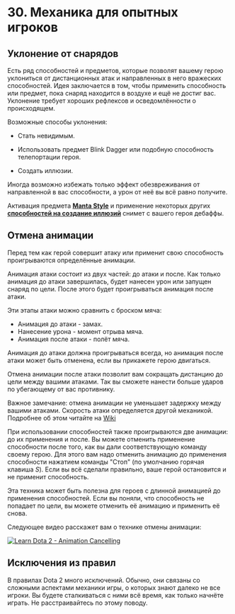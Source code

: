 # 30. Механика для опытных игроков

## Уклонение от снарядов

Есть ряд способностей и предметов, которые позволят вашему герою уклониться от дистанционных атак и направленных в него вражеских способностей. Идея заключается в том, чтобы применить способность или предмет, пока снаряд находится в воздухе и ещё не достиг вас. Уклонение требует хороших рефлексов и осведомлённости о происходящем.

Возможные способы уклонения:

* Стать невидимым.

* Использовать предмет Blink Dagger или подобную способность телепортации героя.

* Создать иллюзии.

Иногда возможно избежать только эффект обезвреживания от направленной в вас способности, а урон от неё вы всё равно получите.

Активация предмета [**Manta Style**](https://dota2-ru.gamepedia.com/Manta_Style) и применение некоторых других [**способностей на создание иллюзий**](https://dota2-ru.gamepedia.com/%D0%98%D0%BB%D0%BB%D1%8E%D0%B7%D0%B8%D0%B8) снимет с вашего героя дебаффы.

## Отмена анимации

Перед тем как герой совершит атаку или применит свою способность проигрываются определённые анимации. 

Анимация атаки состоит из двух частей: до атаки и после. Как только анимация до атаки завершилась, будет нанесен урон или запущен снаряд по цели. После этого будет проигрываться анимация после атаки. 

Эти этапы атаки можно сравнить с броском мяча:

* Анимация до атаки - замах.
* Нанесение урона - момент отрыва мяча.
* Анимация после атаки - полёт мяча.

Анимация до атаки должна проигрываться всегда, но анимация после атаки может быть отменена, если вы прикажете герою двигаться.

Отмена анимации после атаки позволит вам сокращать дистанцию до цели между вашими атаками. Так вы сможете нанести больше ударов по убегающему от вас противнику.

Важное замечание: отмена анимации не уменьшает задержку между вашими атаками. Скорость атаки определяется другой механикой. Подробнее об этом читайте на [Wiki](https://dota2-ru.gamepedia.com/%D0%A1%D0%BA%D0%BE%D1%80%D0%BE%D1%81%D1%82%D1%8C_%D0%B0%D1%82%D0%B0%D0%BA%D0%B8)

При использовании способностей также проигрываются две анимации: до их применения и после. Вы можете отменить применение способности после того, как вы дали соответствующую команду своему герою. Для этого вам надо отменить анимацию до применения способности нажатием команды "Стоп" (по умолчанию горячая клавиша *S*). Если вы всё сделали правильно, ваше герой остановится и не применит способность.

Эта техника может быть полезна для героев с длинной анимацией до применения способностей. Если вы поняли, что способность не попадает по цели, вы можете отменить её анимацию и применить её снова.

Следующее видео расскажет вам о технике отмены анимации:

[![Learn Dota 2 - Animation Cancelling](http://img.youtube.com/vi/SVw-D3-C9bc/0.jpg)](https://www.youtube.com/watch?v=SVw-D3-C9bc)

## Исключения из правил

В правилах Dota 2 много исключений. Обычно, они связаны со сложными аспектами механики игры, о которых знают далеко не все игроки. Вы будете сталкиваться с ними всё время, как только начнёте играть. Не расстраивайтесь по этому поводу.
